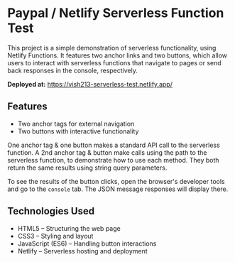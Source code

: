 # Paypal / Netlify Serverless Function Test

This project is a simple demonstration of serverless functionality, using Netlify Functions. It features two anchor links and two buttons, which allow users to interact with serverless functions that navigate to pages or send back responses in the console, respectively.

__Deployed at:__ https://vish213-serverless-test.netlify.app/

## Features

- Two anchor tags for external navigation
- Two buttons with interactive functionality

One anchor tag & one button makes a standard API call to the serverless function. A 2nd anchor tag & button make calls using the path to the serverless function, to demonstrate how to use each method. They both return the same results using string query parameters.

To see the results of the button clicks, open the browser's developer tools and go to the `console` tab. The JSON message responses will display there.

## Technologies Used

- HTML5 – Structuring the web page
- CSS3 – Styling and layout
- JavaScript (ES6) – Handling button interactions
- Netlify – Serverless hosting and deployment